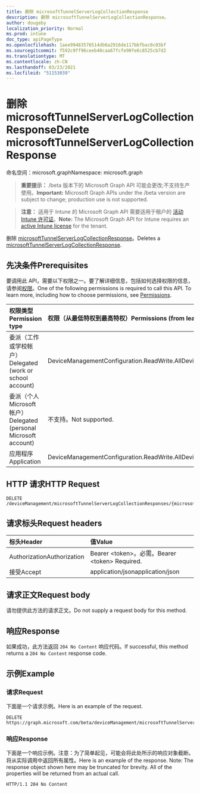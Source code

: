 ```yaml
---
title: 删除 microsoftTunnelServerLogCollectionResponse
description: 删除 microsoftTunnelServerLogCollectionResponse。
author: dougeby
localization_priority: Normal
ms.prod: intune
doc_type: apiPageType
ms.openlocfilehash: 1aee99483576514db6a2916de117bbfbac0c03bf
ms.sourcegitcommit: f592c9ff96ceeb40caa67fcfe90fe6c8525cb7d2
ms.translationtype: MT
ms.contentlocale: zh-CN
ms.lasthandoff: 03/23/2021
ms.locfileid: "51153039"
---
```

# <a name="delete-microsofttunnelserverlogcollectionresponse"></a><span data-ttu-id="4db91-103">删除 microsoftTunnelServerLogCollectionResponse</span><span class="sxs-lookup"><span data-stu-id="4db91-103">Delete microsoftTunnelServerLogCollectionResponse</span></span>

<span data-ttu-id="4db91-104">命名空间：microsoft.graph</span><span class="sxs-lookup"><span data-stu-id="4db91-104">Namespace: microsoft.graph</span></span>

> <span data-ttu-id="4db91-105">**重要提示：** /beta 版本下的 Microsoft Graph API 可能会更改;不支持生产使用。</span><span class="sxs-lookup"><span data-stu-id="4db91-105">**Important:** Microsoft Graph APIs under the /beta version are subject to change; production use is not supported.</span></span>

> <span data-ttu-id="4db91-106">**注意：** 适用于 Intune 的 Microsoft Graph API 需要适用于租户的 [活动 Intune 许可证](https://go.microsoft.com/fwlink/?linkid=839381)。</span><span class="sxs-lookup"><span data-stu-id="4db91-106">**Note:** The Microsoft Graph API for Intune requires an [active Intune license](https://go.microsoft.com/fwlink/?linkid=839381) for the tenant.</span></span>

<span data-ttu-id="4db91-107">删除 [microsoftTunnelServerLogCollectionResponse](../resources/intune-mstunnel-microsofttunnelserverlogcollectionresponse.md)。</span><span class="sxs-lookup"><span data-stu-id="4db91-107">Deletes a [microsoftTunnelServerLogCollectionResponse](../resources/intune-mstunnel-microsofttunnelserverlogcollectionresponse.md).</span></span>

## <a name="prerequisites"></a><span data-ttu-id="4db91-108">先决条件</span><span class="sxs-lookup"><span data-stu-id="4db91-108">Prerequisites</span></span>
<span data-ttu-id="4db91-p101">要调用此 API，需要以下权限之一。要了解详细信息，包括如何选择权限的信息，请参阅[权限](/graph/permissions-reference)。</span><span class="sxs-lookup"><span data-stu-id="4db91-p101">One of the following permissions is required to call this API. To learn more, including how to choose permissions, see [Permissions](/graph/permissions-reference).</span></span>

|<span data-ttu-id="4db91-111">权限类型</span><span class="sxs-lookup"><span data-stu-id="4db91-111">Permission type</span></span>|<span data-ttu-id="4db91-112">权限（从最低特权到最高特权）</span><span class="sxs-lookup"><span data-stu-id="4db91-112">Permissions (from least to most privileged)</span></span>|
|:---|:---|
|<span data-ttu-id="4db91-113">委派（工作或学校帐户）</span><span class="sxs-lookup"><span data-stu-id="4db91-113">Delegated (work or school account)</span></span>|<span data-ttu-id="4db91-114">DeviceManagementConfiguration.ReadWrite.All</span><span class="sxs-lookup"><span data-stu-id="4db91-114">DeviceManagementConfiguration.ReadWrite.All</span></span>|
|<span data-ttu-id="4db91-115">委派（个人 Microsoft 帐户）</span><span class="sxs-lookup"><span data-stu-id="4db91-115">Delegated (personal Microsoft account)</span></span>|<span data-ttu-id="4db91-116">不支持。</span><span class="sxs-lookup"><span data-stu-id="4db91-116">Not supported.</span></span>|
|<span data-ttu-id="4db91-117">应用程序</span><span class="sxs-lookup"><span data-stu-id="4db91-117">Application</span></span>|<span data-ttu-id="4db91-118">DeviceManagementConfiguration.ReadWrite.All</span><span class="sxs-lookup"><span data-stu-id="4db91-118">DeviceManagementConfiguration.ReadWrite.All</span></span>|

## <a name="http-request"></a><span data-ttu-id="4db91-119">HTTP 请求</span><span class="sxs-lookup"><span data-stu-id="4db91-119">HTTP Request</span></span>
<!-- {
  "blockType": "ignored"
}
-->
``` http
DELETE /deviceManagement/microsoftTunnelServerLogCollectionResponses/{microsoftTunnelServerLogCollectionResponseId}
```

## <a name="request-headers"></a><span data-ttu-id="4db91-120">请求标头</span><span class="sxs-lookup"><span data-stu-id="4db91-120">Request headers</span></span>
|<span data-ttu-id="4db91-121">标头</span><span class="sxs-lookup"><span data-stu-id="4db91-121">Header</span></span>|<span data-ttu-id="4db91-122">值</span><span class="sxs-lookup"><span data-stu-id="4db91-122">Value</span></span>|
|:---|:---|
|<span data-ttu-id="4db91-123">Authorization</span><span class="sxs-lookup"><span data-stu-id="4db91-123">Authorization</span></span>|<span data-ttu-id="4db91-124">Bearer &lt;token&gt;。必需。</span><span class="sxs-lookup"><span data-stu-id="4db91-124">Bearer &lt;token&gt; Required.</span></span>|
|<span data-ttu-id="4db91-125">接受</span><span class="sxs-lookup"><span data-stu-id="4db91-125">Accept</span></span>|<span data-ttu-id="4db91-126">application/json</span><span class="sxs-lookup"><span data-stu-id="4db91-126">application/json</span></span>|

## <a name="request-body"></a><span data-ttu-id="4db91-127">请求正文</span><span class="sxs-lookup"><span data-stu-id="4db91-127">Request body</span></span>
<span data-ttu-id="4db91-128">请勿提供此方法的请求正文。</span><span class="sxs-lookup"><span data-stu-id="4db91-128">Do not supply a request body for this method.</span></span>

## <a name="response"></a><span data-ttu-id="4db91-129">响应</span><span class="sxs-lookup"><span data-stu-id="4db91-129">Response</span></span>
<span data-ttu-id="4db91-130">如果成功，此方法返回 `204 No Content` 响应代码。</span><span class="sxs-lookup"><span data-stu-id="4db91-130">If successful, this method returns a `204 No Content` response code.</span></span>

## <a name="example"></a><span data-ttu-id="4db91-131">示例</span><span class="sxs-lookup"><span data-stu-id="4db91-131">Example</span></span>

### <a name="request"></a><span data-ttu-id="4db91-132">请求</span><span class="sxs-lookup"><span data-stu-id="4db91-132">Request</span></span>
<span data-ttu-id="4db91-133">下面是一个请求示例。</span><span class="sxs-lookup"><span data-stu-id="4db91-133">Here is an example of the request.</span></span>
``` http
DELETE https://graph.microsoft.com/beta/deviceManagement/microsoftTunnelServerLogCollectionResponses/{microsoftTunnelServerLogCollectionResponseId}
```

### <a name="response"></a><span data-ttu-id="4db91-134">响应</span><span class="sxs-lookup"><span data-stu-id="4db91-134">Response</span></span>
<span data-ttu-id="4db91-p102">下面是一个响应示例。注意：为了简单起见，可能会将此处所示的响应对象截断。将从实际调用中返回所有属性。</span><span class="sxs-lookup"><span data-stu-id="4db91-p102">Here is an example of the response. Note: The response object shown here may be truncated for brevity. All of the properties will be returned from an actual call.</span></span>
``` http
HTTP/1.1 204 No Content
```




